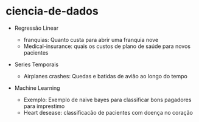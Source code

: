 # ciencia-de-dados

- Regressão Linear

  - franquias: Quanto custa para abrir uma franquia nove
  - Medical-insurance: quais os custos de plano de saúde para novos pacientes

- Series Temporais

  - Airplanes crashes: Quedas e batidas de avião ao longo do tempo

- Machine Learning
  - Exemplo: Exemplo de naive bayes para classificar bons pagadores para imprestimo
  - Heart desease: classificacão de pacientes com doença no coração
